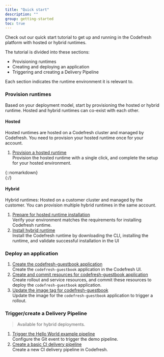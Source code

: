 ```yaml
---
title: "Quick start"
description: ""
group: getting-started
toc: true
---
```


Check out our quick start tutorial to get up and running in the Codefresh platform with hosted or hybrid runtimes.  

The tutorial is divided into these sections:
* Provisioning runtimes
* Creating and deploying an application
* Triggering and creating a Delivery Pipeline

Each section indicates the runtime environment it is relevant to.  

### Provision runtimes
Based on your deployment model, start by provisioning the hosted or hybrid runtime. Hosted and hybrid runtimes can co-exist with each other.


#### Hosted 
Hosted runtimes are hosted on a Codefresh cluster and managed by Codefresh. You need to provision your hosted runtime once for your account.  

1. [Provision a hosted runtime]({{site.baseurl}}/docs/getting-started/quick-start/install-hosted)  
  Provision the hosted runtime with a single click, and complete the setup for your hosted environment.  

{::nomarkdown}
<br>
{:/}

#### Hybrid
Hybrid runtimes: Hosted on a customer cluster and managed by the customer. You can provision multiple hybrid runtimes in the same account.  

1. [Prepare for hosted runtime installation]({{site.baseurl}}/docs/getting-started/quick-start/verify-requirements)  
  Verify your environment matches the requirements for installing Codefresh runtime.
1. [Install hybrid runtime]({{site.baseurl}}/docs/getting-started/quick-start/runtime)  
  Install the Codefresh runtime by downloading the CLI, installing the runtime, and validate successful installation in the UI

### Deploy an application

1. [Create the codefresh-guestbook application]({{site.baseurl}}/docs/getting-started/quick-start/create-app-ui)  
  Create the `codefresh-guestbook` application in the Codefresh UI.
1. [Create and commit resources for codefresh-guestbook application]({{site.baseurl}}/docs/getting-started/quick-start/create-app-specs)  
  Create rollout and service resources, and commit these resources to deploy the `codefresh-guestbook` application.
1. [Update the image tag for codefresh-guestbook]({{site.baseurl}}/docs/getting-started/quick-start/create-rollout)  
  Update the image for the `codefresh-guestbook` application to trigger a rollout.

### Trigger/create a Delivery Pipeline 
> Available for hybrid deployments.

1. [Trigger the Hello World example pipeline]({{site.baseurl}}/docs/getting-started/quick-start/hello-world)  
  Configure the Git event to trigger the demo pipeline. 
1. [Create a basic CI delivery pipeline]({{site.baseurl}}/docs/getting-started/quick-start/create-ci-pipeline)  
  Create a new CI delivery pipeline in Codefresh.


